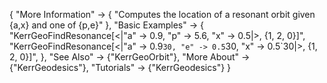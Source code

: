 {
  "More Information" -> {
    "Computes the location of a resonant orbit given {a,x} and one of {p,e}"
  },
  "Basic Examples" -> {
    "KerrGeoFindResonance[<|"a" -> 0.9, "p" -> 5.6, "x" -> 0.5|>, {1, 2, 0}]",
	"KerrGeoFindResonance[<|"a" -> 0.9`30, "e" -> 0.5`30, "x" -> 0.5`30|>, {1, 2, 0}]",
    },
  "See Also" -> {"KerrGeoOrbit"},
  "More About" -> {"KerrGeodesics"},
  "Tutorials" -> {"KerrGeodesics"}
}